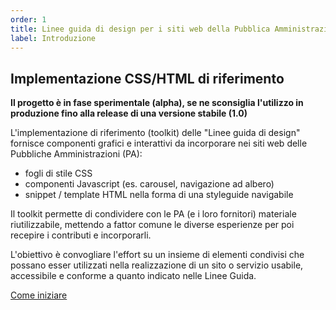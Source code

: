 ```yaml
---
order: 1
title: Linee guida di design per i siti web della Pubblica Amministrazione
label: Introduzione
---
```


## Implementazione CSS/HTML di riferimento

**Il progetto è in fase sperimentale (alpha), se ne sconsiglia l'utilizzo in produzione
fino alla release di una versione stabile (1.0)**

L'implementazione di riferimento (toolkit) delle "Linee guida di design"
fornisce componenti grafici e interattivi da incorporare
nei siti web delle Pubbliche Amministrazioni (PA):

- fogli di stile CSS
- componenti Javascript (es. carousel, navigazione ad albero)
- snippet / template HTML nella forma di una styleguide navigabile

Il toolkit permette di condividere con le PA (e i loro fornitori)
materiale riutilizzabile, mettendo a fattor comune le diverse esperienze
per poi recepire i contributi e incorporarli.

L'obiettivo è convogliare l'effort su un insieme di elementi condivisi
che possano esser utilizzati nella realizzazione di un sito
o servizio usabile, accessibile e conforme a quanto indicato nelle Linee Guida.

[Come iniziare](docs/come-iniziare)
